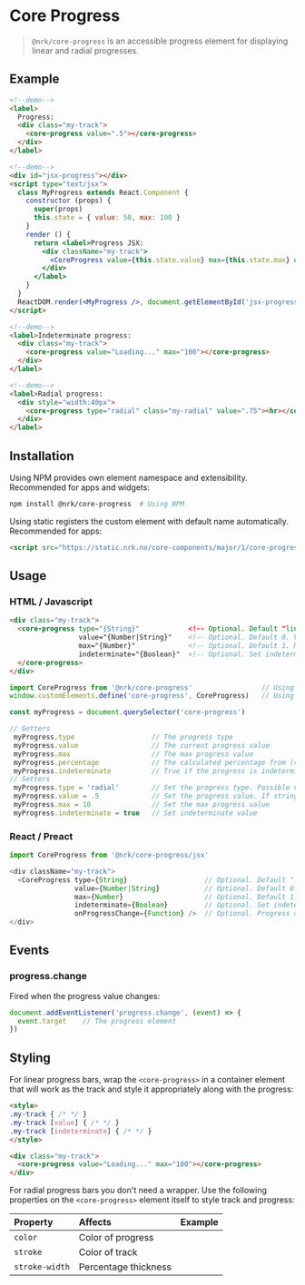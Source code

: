 # Core Progress

> `@nrk/core-progress` is an accessible progress element for displaying linear and radial progresses.

<!--demo
<script src="core-progress/core-progress.min.js"></script>
<script src="core-progress/core-progress.jsx.js"></script>
<style>
.my-track { background: #ccc; border-radius: 3px; overflow: hidden; font: 700 12px/1 sans-serif }
.my-track [value] { background: #16f; color: #fff; padding: 3px 6px; transition: 1s }
.my-track [indeterminate] { animation: indeterminate 2s linear infinite; background: linear-gradient(90deg,#16f 25%, #8bf 50%, #16f 75%) 0/400% }
.my-radial { color: #16f; stroke: #ccc; transition:stroke-dashoffset 1s }
@keyframes indeterminate { to { background-position: 100% 0 } }
</style>
demo-->

## Example


```html
<!--demo-->
<label>
  Progress:
  <div class="my-track">
    <core-progress value=".5"></core-progress>
  </div>
</label>
```


```html
<!--demo-->
<div id="jsx-progress"></div>
<script type="text/jsx">
  class MyProgress extends React.Component {
    constructor (props) {
      super(props)
      this.state = { value: 50, max: 100 }
    }
    render () {
      return <label>Progress JSX:
        <div className="my-track">
          <CoreProgress value={this.state.value} max={this.state.max} onProgressChange={(state) => this.setState(state)} />
        </div>
      </label>
    }
  }
  ReactDOM.render(<MyProgress />, document.getElementById('jsx-progress'))
</script>
```

```html
<!--demo-->
<label>Indeterminate progress:
  <div class="my-track">
    <core-progress value="Loading..." max="100"></core-progress>
  </div>
</label>
```

```html
<!--demo-->
<label>Radial progress:
  <div style="width:40px">
    <core-progress type="radial" class="my-radial" value=".75"><hr></core-progress>
  </div>
</label>
```

## Installation

Using NPM provides own element namespace and extensibility.
Recommended for apps and widgets:

```bash
npm install @nrk/core-progress  # Using NPM
```

Using static registers the custom element with default name automatically. Recommended for apps:

```html
<script src="https://static.nrk.no/core-components/major/1/core-progress/core-progress.min.js"></script>  <!-- Using static -->
```



## Usage

### HTML / Javascript

```html
<div class="my-track">
  <core-progress type="{String}"            <!-- Optional. Default "linear". Type of progress. Possible values: "linear" and "radial" -->
                 value="{Number|String}"    <!-- Optional. Default 0. Value progress value. If string, indeterminate is set to true -->
                 max="{Number}"             <!-- Optional. Default 1. Maximum value. Progress percentage is calculated relative to this -->
                 indeterminate="{Boolean}"  <!-- Optional. Set indeterminate value -->
  </core-progress>
</div>
```

```js
import CoreProgress from '@nrk/core-progress'                 // Using NPM
window.customElements.define('core-progress', CoreProgress)   // Using NPM

const myProgress = document.querySelector('core-progress')

// Getters
 myProgress.type                   // The progress type
 myProgress.value                  // The current progress value
 myProgress.max                    // The max progress value
 myProgress.percentage             // The calculated percentage from (value / max * 100)
 myProgress.indeterminate          // True if the progress is indeterminate (no value attribute)
// Setters
 myProgress.type = 'radial'        // Set the progress type. Possible values: "linear" and "radial"
 myProgress.value = .5             // Set the progress value. If string, indeterminate is set to true
 myProgress.max = 10               // Set the max progress value
 myProgress.indeterminate = true   // Set indeterminate value
```

### React / Preact

```js
import CoreProgress from '@nrk/core-progress/jsx'

<div className="my-track">
  <CoreProgress type={String}                   // Optional. Default "linear". Type of progress. Possible values: "linear" and "radial"
                value={Number|String}           // Optional. Default 0. Value of progress relative to max. If string, indeterminate is set to true
                max={Number}                    // Optional. Default 1. Maximum value. Progress percentage is calculated relative to this
                indeterminate={Boolean}         // Optional. Set indeterminate value
                onProgressChange={Function} />  // Optional. Progress change event handler
</div>
```

## Events

### progress.change

Fired when the progress value changes:


```js
document.addEventListener('progress.change', (event) => {
  event.target    // The progress element
})
```

## Styling

For linear progress bars, wrap the `<core-progress>` in a container element that will work as the track
and style it appropriately along with the progress:

```html
<style>
.my-track { /* */ }
.my-track [value] { /* */ }
.my-track [indeterminate] { /* */ }
</style>

<div class="my-track">
  <core-progress value="Loading..." max="100"></core-progress>
</div>
```

For radial progress bars you don't need a wrapper. Use the following properties on the `<core-progress>` element itself
to style track and progress:

Property | Affects | Example
:-- | :-- | :--
`color` | Color of progress | <core-progress type="radial" style="width:30px;color:#00b9f2" value=".3"></core-progress>
`stroke` | Color of track | <core-progress type="radial" style="width:30px;stroke:#ccc" value=".3"></core-progress>
`stroke-width` | Percentage thickness | <core-progress type="radial" style="width:30px;stroke-width:100" value=".3"></core-progress>
